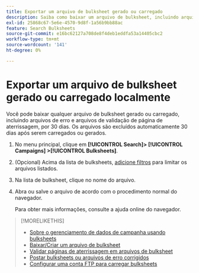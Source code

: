```yaml
---
title: Exportar um arquivo de bulksheet gerado ou carregado
description: Saiba como baixar um arquivo de bulksheet, incluindo arquivos de erro e arquivos de validação de landing page.
exl-id: 25868c67-5e6e-4570-9d8f-1a56b9bb88ac
feature: Search Bulksheets
source-git-commit: e16bc62127a708de8f4deb1eddfa53a14405cbc2
workflow-type: tm+mt
source-wordcount: '141'
ht-degree: 0%

---
```


# Exportar um arquivo de bulksheet gerado ou carregado localmente

Você pode baixar qualquer arquivo de bulksheet gerado ou carregado, incluindo arquivos de erro e arquivos de validação de página de aterrissagem, por 30 dias. Os arquivos são excluídos automaticamente 30 dias após serem carregados ou gerados.

1. No menu principal, clique em **[!UICONTROL Search]> [!UICONTROL Campaigns] >[!UICONTROL Bulksheets]**.

1. (Opcional) Acima da lista de bulksheets, [adicione filtros](/help/search-social-commerce/common-tasks/data-views/ad-hoc-settings/column-filter-apply-from-column-heading.md) para limitar os arquivos listados.

1. Na lista de bulksheet, clique no nome do arquivo.

1. Abra ou salve o arquivo de acordo com o procedimento normal do navegador.

   Para obter mais informações, consulte a ajuda online do navegador.

>[!MORELIKETHIS]
>
>* [Sobre o gerenciamento de dados de campanha usando bulksheets](bulksheet-about.md)
>* [Baixar/Criar um arquivo de bulksheet](/help/search-social-commerce/campaign-management/bulksheets/bulksheet-download.md)
>* [Validar páginas de aterrissagem em arquivos de bulksheet](bulksheet-validate-landing-pages.md)
>* [Postar bulksheets ou arquivos de erro corrigidos](bulksheet-post.md)
>* [Configurar uma conta FTP para carregar bulksheets](/help/search-social-commerce/campaign-management/bulksheets/bulksheet-ftp-account.md)
